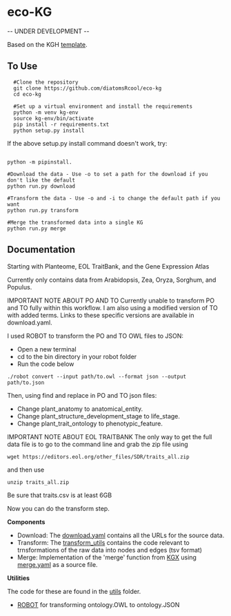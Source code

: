 eco-KG
================================================
-- UNDER DEVELOPMENT --

Based on the KGH [template](https://github.com/Knowledge-Graph-Hub/kg-dtm-template/generate). 

To Use
------------------------------------------------

```
  #Clone the repository
  git clone https://github.com/diatomsRcool/eco-kg
  cd eco-kg
  
  #Set up a virtual environment and install the requirements
  python -m venv kg-env
  source kg-env/bin/activate
  pip install -r requirements.txt
  python setup.py install
  ```
  
  If the above setup.py install command doesn't work, try:
  ```
  
  python -m pipinstall.
  
  #Download the data - Use -o to set a path for the download if you don't like the default
  python run.py download
  
  #Transform the data - Use -o and -i to change the default path if you want
  python run.py transform
  
  #Merge the transformed data into a single KG
  python run.py merge
```

Documentation
------------------------------------------------

Starting with Planteome, EOL TraitBank, and the Gene Expression Atlas

Currently only contains data from Arabidopsis, Zea, Oryza, Sorghum, and Populus.

IMPORTANT NOTE ABOUT PO AND TO
Currently unable to transform PO and TO fully within this workflow. I am also using a modified version of TO with added terms. Links to these specific versions are available in download.yaml.

I used ROBOT to transform the PO and TO OWL files to JSON:
* Open a new terminal
* cd to the bin directory in your robot folder
* Run the code below

```
./robot convert --input path/to.owl --format json --output path/to.json
```
Then, using find and replace in PO and TO json files:
* Change plant_anatomy to anatomical_entity. 
* Change plant_structure_development_stage to life_stage. 
* Change plant_trait_ontology to phenotypic_feature.

IMPORTANT NOTE ABOUT EOL TRAITBANK
The only way to get the full data file is to go to the command line and grab the zip file using
```
wget https://editors.eol.org/other_files/SDR/traits_all.zip
```
and then use
```
unzip traits_all.zip
```
Be sure that traits.csv is at least 6GB

Now you can do the transform step.

**Components**

- Download: The [download.yaml](download.yaml) contains all the URLs for the source data.
- Transform: The [transform_utils](project_name/transform_utils) contains the code relevant to trnsformations of the raw data into nodes and edges (tsv format)
- Merge: Implementation of the 'merge' function from [KGX](https://github.com/biolink/kgx) using [merge.yaml](merge.yaml) as a source file.

**Utilities**

The code for these are found in the [utils](project_name/utils) folder.

- [ROBOT](https://github.com/ontodev/robot) for transforming ontology.OWL to ontology.JSON
